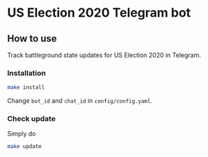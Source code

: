 # US Election 2020 Telegram bot

## How to use

Track battleground state updates for US Election 2020 in Telegram.

### Installation

```bash
make install
```

Change `bot_id` and `chat_id` in `config/config.yaml`.

### Check update

Simply do

```bash
make update
```